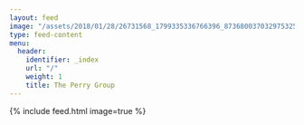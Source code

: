 ```yaml
---
layout: feed
image: "/assets/2018/01/28/26731568_1799335336766396_8736800370329753259_n.jpg"
type: feed-content
menu:
  header:
    identifier: _index
    url: "/"
    weight: 1
    title: The Perry Group
---
```

{% include feed.html image=true %}

